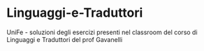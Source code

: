 # Linguaggi-e-Traduttori
UniFe - soluzioni degli esercizi presenti nel classroom del corso di Linguaggi e Traduttori del prof Gavanelli
